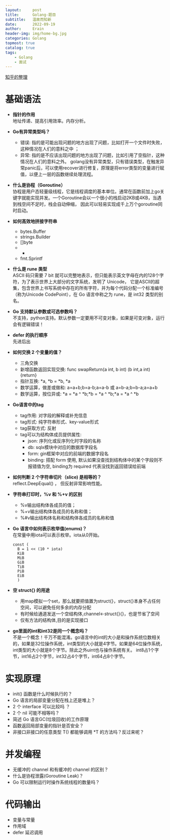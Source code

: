 ```yaml
---
layout:     post
title:      Golang-题目
subtitle:   温故而知新
date:       2022-09-19
author:     Erain
header-img: img/home-bg.jpg
categories: Golang
topmost: true
catalog: true
tags:
    - Golang
    - 面试
---
```


[知乎的整理](https://zhuanlan.zhihu.com/p/471490292)

# 基础语法

- **指针的作用**        
  地址传递、提高引用效率。内存分析。
- **Go有异常类型吗？**     
  - 错误: 指的是可能出现问题的地方出现了问题，比如打开一个文件时失败，这种情况在人们的意料之中 ；
  - 异常: 指的是不应该出现问题的地方出现了问题，比如引用了空指针，这种情况在人们的意料之外。
  golang没有异常类型，只有错误类型，在触发异常panic后，可以使用recover进行修复，原理是将error类型的变量进行赋值，以便上一层的函数继续处理流程。
- **什么是协程（Goroutine）**   
  协程是用户态轻量级线程，它是线程调度的基本单位。通常在函数前加上go关键字就能实现并发。一个Goroutine会以一个很小的栈启动2KB或4KB，当遇到栈空间不足时，栈会自动伸缩， 因此可以轻易实现成千上万个goroutine同时启动。    
  
- **如何高效地拼接字符串**      
  - bytes.Buffer
  - strings.Builder
  - []byte
  - +
  - fmt.Sprintf
- **什么是 rune 类型**      
  ASCII 码只需要 7 bit 就可以完整地表示，但只能表示英文字母在内的128个字符，为了表示世界上大部分的文字系统，发明了 Unicode， 它是ASCII的超集，包含世界上书写系统中存在的所有字符，并为每个代码分配一个标准编号（称为Unicode CodePoint），在 Go 语言中称之为 rune，是 int32 类型的别名。
- **Go 支持默认参数或可选参数吗？**     
  不支持，python支持。默认参数一定要用不可变对象，如果是可变对象，运行会有逻辑错误！
- **defer 的执行顺序**      
  先进后出
- **如何交换 2 个变量的值？**
  - 三角交换
  - 新增函数返回实现交换: func swapReturn(a int, b int) (b int,a int) {return}
  - 指针互换: *a, *b = *b, *a
  - 数学运算，做差或做和: a=a+b;b=a-b;a=a-b 或 a=b-a;b=b-a;a=a+b
  - 数学运算，按位异或: *a = *a ^ *b;*b = *a ^ *b;*a = *a ^ *b
- **Go语言中的tag**
  - tag作用: 对字段的解释或补充信息
  - tag形式: 纯字符串形式、key-value形式
  - tag获取方式: 反射
  - tag可以为结构体成员提供属性: 
    - json: 序列化或反序列化时字段的名称
    - db: sqlx模块中对应的数据库字段名
    - form: gin框架中对应的前端的数据字段名
    - binding: 搭配 form 使用, 默认如果没查找到结构体中的某个字段则不报错值为空, binding为 required 代表没找到返回错误给前端

- **如何判断 2 个字符串切片（slice) 是相等的？**        
  reflect.DeepEqual() ， 但反射非常影响性能。
- **字符串打印时，%v 和 %+v 的区别**        
  - %v输出结构体各成员的值；
  - %+v输出结构体各成员的名称和值；
  - %#v输出结构体名称和结构体各成员的名称和值
- **Go 语言中如何表示枚举值(enums)？**      
  在常量中用iota可以表示枚举。iota从0开始。
  ```
  const (
	B = 1 << (10 * iota)
	KiB 
	MiB
	GiB
	TiB
	PiB
	EiB
    )
  ```

- **空 struct{} 的用途**        
  - 用map模拟一个set，那么就要把值置为struct{}，struct{}本身不占任何空间，可以避免任何多余的内存分配
  - 有时候给通道发送一个空结构体,channel<-struct{}{}，也是节省了空间
  - 仅有方法的结构体,目的是实现接口
- **go里面的int和int32是同一个概念吗？**    
  不是一个概念！千万不能混淆。go语言中的int的大小是和操作系统位数相关的，如果是32位操作系统，int类型的大小就是4字节。如果是64位操作系统，int类型的大小就是8个字节。除此之外uint也与操作系统有关。
  int8占1个字节，int16占2个字节，int32占4个字节，int64占8个字节。
            

# 实现原理

- init() 函数是什么时候执行的？
- Go 语言的局部变量分配在栈上还是堆上？
- 2 个 interface 可以比较吗 ？
- 2 个 nil 可能不相等吗？
- 简述 Go 语言GC(垃圾回收)的工作原理
- 函数返回局部变量的指针是否安全？
- 非接口非接口的任意类型 T() 都能够调用 *T 的方法吗？反过来呢？

# 并发编程

- 无缓冲的 channel 和有缓冲的 channel 的区别？
- 什么是协程泄露(Goroutine Leak)？
- Go 可以限制运行时操作系统线程的数量吗？

# 代码输出

- 变量与常量
- 作用域
- defer 延迟调用